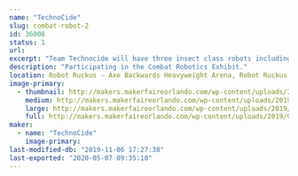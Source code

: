 ```yaml
---
name: "TechnoCide"
slug: combat-robot-2
id: 36008
status: 1
url: 
excerpt: "Team Technocide will have three insect class robots including \"Venom\", \"Recon\" and \"KRAWL\"."
description: "Participating in the Combat Robotics Exhibit."
location: Robot Ruckus - Axe Backwards Heavyweight Arena, Robot Ruckus - Small Arena
image-primary:
  - thumbnail: http://makers.makerfaireorlando.com/wp-content/uploads/2019/08/Technocide-Banner-Black-x720-150x150.jpg
    medium: http://makers.makerfaireorlando.com/wp-content/uploads/2019/08/Technocide-Banner-Black-x720-300x84.jpg
    large: http://makers.makerfaireorlando.com/wp-content/uploads/2019/08/Technocide-Banner-Black-x720-1024x288.jpg
    full: http://makers.makerfaireorlando.com/wp-content/uploads/2019/08/Technocide-Banner-Black-x720.jpg
maker:
  - name: "TechnoCide"
    image-primary: 
last-modified-db: "2019-11-06 17:27:38"
last-exported: "2020-05-07 09:35:10"
---
```

